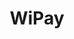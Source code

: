 ---
title: WiPay
link: https://wipaycaribbean.com/
logo: /assets/i/logos/wipay.jpg
tags: ["Online Payment Processor"]
categories: local
currency: TTD
currencies: TTD, GYD, JMD
---